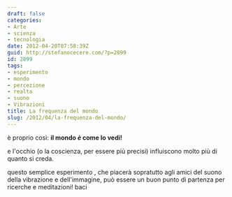 ```yaml
---
draft: false
categories:
- Arte
- scienza
- tecnologia
date: 2012-04-20T07:58:39Z
guid: http://stefanocecere.com/?p=2899
id: 2899
tags:
- esperimento
- mondo
- percezione
- realta
- suono
- Vibrazioni
title: La frequenza del mondo
slug: /2012/04/la-frequenza-del-mondo/
---
```


è proprio così: **il mondo _è_ come lo vedi!**

e l'occhio (o la coscienza, per essere più precisi) influiscono molto più di quanto si creda.

questo semplice esperimento , che piacerà sopratutto agli amici del suono della vibrazione e dell'immagine, può essere un buon punto di partenza per ricerche e meditazioni! baci

&nbsp;
